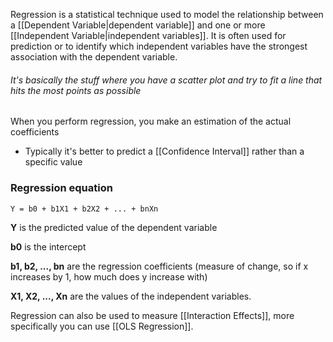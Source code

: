 Regression is a statistical technique used to model the relationship between a [[Dependent Variable|dependent variable]] and one or more [[Independent Variable|independent variables]]. It is often used for prediction or to identify which independent variables have the strongest association with the dependent variable.

###### It's basically the stuff where you have a scatter plot and try to fit a line that hits the most points as possible

When you perform regression, you make an estimation of the actual coefficients
- Typically it's better to predict a [[Confidence Interval]] rather than a specific value

### Regression equation
``Y = b0 + b1X1 + b2X2 + ... + bnXn``

**Y** is the predicted value of the dependent variable

**b0** is the intercept

**b1, b2, ..., bn** are the regression coefficients (measure of change, so if x increases by 1, how much does y increase with)

**X1, X2, ..., Xn** are the values of the independent variables.



Regression can also be used to measure [[Interaction Effects]], more specifically you can use [[OLS Regression]].